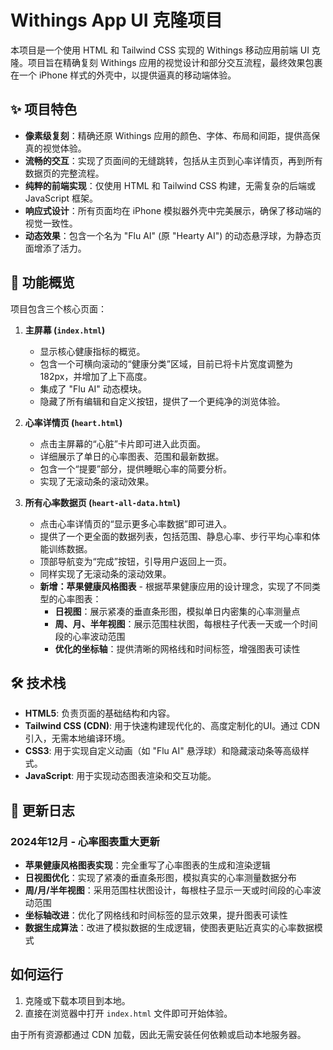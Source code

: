 # Withings App UI 克隆项目

本项目是一个使用 HTML 和 Tailwind CSS 实现的 Withings 移动应用前端 UI 克隆。项目旨在精确复刻 Withings 应用的视觉设计和部分交互流程，最终效果包裹在一个 iPhone 样式的外壳中，以提供逼真的移动端体验。

## ✨ 项目特色

- **像素级复刻**：精确还原 Withings 应用的颜色、字体、布局和间距，提供高保真的视觉体验。
- **流畅的交互**：实现了页面间的无缝跳转，包括从主页到心率详情页，再到所有数据页的完整流程。
- **纯粹的前端实现**：仅使用 HTML 和 Tailwind CSS 构建，无需复杂的后端或 JavaScript 框架。
- **响应式设计**：所有页面均在 iPhone 模拟器外壳中完美展示，确保了移动端的视觉一致性。
- **动态效果**：包含一个名为 "Flu AI" (原 "Hearty AI") 的动态悬浮球，为静态页面增添了活力。

## 🚀 功能概览

项目包含三个核心页面：

1.  **主屏幕 (`index.html`)**
    -   显示核心健康指标的概览。
    -   包含一个可横向滚动的“健康分类”区域，目前已将卡片宽度调整为 182px，并增加了上下高度。
    -   集成了 "Flu AI" 动态模块。
    -   隐藏了所有编辑和自定义按钮，提供了一个更纯净的浏览体验。

2.  **心率详情页 (`heart.html`)**
    -   点击主屏幕的“心脏”卡片即可进入此页面。
    -   详细展示了单日的心率图表、范围和最新数据。
    -   包含一个“提要”部分，提供睡眠心率的简要分析。
    -   实现了无滚动条的滚动效果。

3.  **所有心率数据页 (`heart-all-data.html`)**
    -   点击心率详情页的“显示更多心率数据”即可进入。
    -   提供了一个更全面的数据列表，包括范围、静息心率、步行平均心率和体能训练数据。
    -   顶部导航变为“完成”按钮，引导用户返回上一页。
    -   同样实现了无滚动条的滚动效果。
    -   **新增：苹果健康风格图表** - 根据苹果健康应用的设计理念，实现了不同类型的心率图表：
        -   **日视图**：展示紧凑的垂直条形图，模拟单日内密集的心率测量点
        -   **周、月、半年视图**：展示范围柱状图，每根柱子代表一天或一个时间段的心率波动范围
        -   **优化的坐标轴**：提供清晰的网格线和时间标签，增强图表可读性

## 🛠️ 技术栈

- **HTML5**: 负责页面的基础结构和内容。
- **Tailwind CSS (CDN)**: 用于快速构建现代化的、高度定制化的UI。通过 CDN 引入，无需本地编译环境。
- **CSS3**: 用于实现自定义动画（如 "Flu AI" 悬浮球）和隐藏滚动条等高级样式。
- **JavaScript**: 用于实现动态图表渲染和交互功能。

## 📝 更新日志

### 2024年12月 - 心率图表重大更新
- **苹果健康风格图表实现**：完全重写了心率图表的生成和渲染逻辑
- **日视图优化**：实现了紧凑的垂直条形图，模拟真实的心率测量数据分布
- **周/月/半年视图**：采用范围柱状图设计，每根柱子显示一天或时间段的心率波动范围
- **坐标轴改进**：优化了网格线和时间标签的显示效果，提升图表可读性
- **数据生成算法**：改进了模拟数据的生成逻辑，使图表更贴近真实的心率数据模式

## 如何运行

1.  克隆或下载本项目到本地。
2.  直接在浏览器中打开 `index.html` 文件即可开始体验。

由于所有资源都通过 CDN 加载，因此无需安装任何依赖或启动本地服务器。
